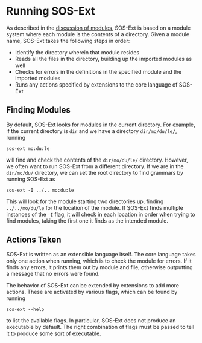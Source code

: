 # Running SOS-Ext
As described in the [discussion of modules](modules.md), SOS-Ext is
based on a module system where each module is the contents of a
directory.  Given a module name, SOS-Ext takes the following steps in
order:
* Identify the directory wherein that module resides
* Reads all the files in the directory, building up the imported
  modules as well
* Checks for errors in the definitions in the specified module and the
  imported modules
* Runs any actions specified by extensions to the core language of
  SOS-Ext


## Finding Modules
By default, SOS-Ext looks for modules in the current directory.  For
example, if the current directory is `dir` and we have a directory
`dir/mo/du/le/`, running
```
sos-ext mo:du:le
```
will find and check the contents of the `dir/mo/du/le/` directory.
However, we often want to run SOS-Ext from a different directory.  If
we are in the `dir/mo/du/` directory, we can set the root directory to
find grammars by running SOS-Ext as
```
sos-ext -I ../.. mo:du:le
```
This will look for the module starting two directories up, finding
`../../mo/du/le` for the location of the module.  If SOS-Ext finds
multiple instances of the `-I` flag, it will check in each location in
order when trying to find modules, taking the first one it finds as
the intended module.


## Actions Taken
SOS-Ext is written as an extensible language itself.  The core
language takes only one action when running, which is to check the
module for errors.  If it finds any errors, it prints them out by
module and file, otherwise outputting a message that no errors were
found.

The behavior of SOS-Ext can be extended by extensions to add more
actions.  These are activated by various flags, which can be found by
running
```
sos-ext --help
```
to list the available flags.  In particular, SOS-Ext does not produce
an executable by default.  The right combination of flags must be
passed to tell it to produce some sort of executable.
